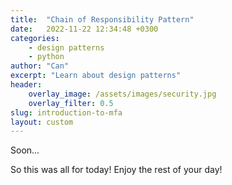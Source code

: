 ```yaml
---
title:  "Chain of Responsibility Pattern"
date:   2022-11-22 12:34:48 +0300
categories:
    - design patterns
    - python
author: "Can"
excerpt: "Learn about design patterns"
header:
    overlay_image: /assets/images/security.jpg
    overlay_filter: 0.5
slug: introduction-to-mfa
layout: custom
---
```


Soon...

So this was all for today! Enjoy the rest of your day!